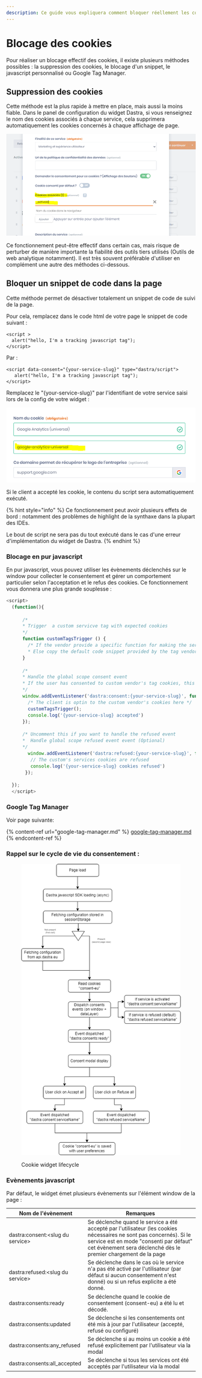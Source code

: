 ```yaml
---
description: Ce guide vous expliquera comment bloquer réellement les cookies.
---
```


# Blocage des cookies

Pour réaliser un blocage effectif des cookies, il existe plusieurs méthodes possibles : la suppression des cookies, le blocage d'un snippet, le javascript personnalisé ou Google Tag Manager.

## Suppression des cookies

Cette méthode est la plus rapide à mettre en place, mais aussi la moins fiable. Dans le panel de configuration du widget Dastra, si vous renseignez le nom des cookies associés à chaque service, cela supprimera automatiquement les cookies concernés à chaque affichage de page.&#x20;

![](<../../../../.gitbook/assets/image (85).png>)

Ce fonctionnement peut-être effectif dans certain cas, mais risque de perturber de manière importante la fiabilité des outils tiers utilisés (Outils de web analytique notamment). Il est très souvent préférable d'utiliser en complément une autre des méthodes ci-dessous.

## Bloquer un snippet de code dans la page

Cette méthode permet de désactiver totalement un snippet de code de suivi de la page.

Pour cela, remplacez dans le code html de votre page le snippet de code suivant :

```markup
<script >
  alert("hello, I'm a tracking javascript tag");
</script>
```

Par :

```markup
<script data-consent="{your-service-slug}" type="dastra/script">
   alert("hello, I'm a tracking javascript tag");
</script>
```

Remplacez le "{your-service-slug}" par l'identifiant de votre service saisi lors de la config de votre widget :

![](<../../../../.gitbook/assets/image (86).png>)

Si le client a accepté les cookie, le contenu du script sera automatiquement exécuté.

{% hint style="info" %}
Ce fonctionnement peut avoir plusieurs effets de bord : notamment des problèmes de highlight de la synthaxe dans la plupart des IDEs.&#x20;

Le bout de script ne sera pas du tout exécuté dans le cas d'une erreur d'implémentation du widget de Dastra.
{% endhint %}

### Blocage en pur javascript

En pur javascript, vous pouvez utiliser les évènements déclenchés sur le window pour collecter le consentement et gérer un comportement particulier selon l'acceptation et le refus des cookies. Ce fonctionnement vous donnera une plus grande souplesse :

```javascript
<script>
  (function(){

      /* 
      * Trigger  a custom servicve tag with expected cookies
      */
      function customTagsTrigger () {
        /* If the vendor provide a specific function for making the service work cookie-less, pull it here.
        * Else copy the default code snippet provided by the tag vendors*/
      }

      /*
      * Handle the global scope consent event
      * If the user has consented to custom vendor's tag cookies, this event will be fired on each page load where the cookie consent widget is installed
      */
      window.addEventListener('dastra:consent:{your-service-slug}', function () {
        /* The client is optin to the custom vendor's cookies here */
        customTagsTrigger();
        console.log('{your-service-slug} accepted')
      });

      /* Uncomment this if you want to handle the refused event
      *  Handle global scope refused event event (Optional) 
      */
        window.addEventListener('dastra:refused:{your-service-slug}', function () {
         // The custom's services cookies are refused 
         console.log('{your-service-slug} cookies refused')
       });
      
  });
  </script>
```

### Google Tag Manager

Voir page suivante:

{% content-ref url="google-tag-manager.md" %}
[google-tag-manager.md](google-tag-manager.md)
{% endcontent-ref %}

### Rappel sur le cycle de vie du consentement :&#x20;

<figure><img src="../../../../.gitbook/assets/cookies-lifecycle.drawio.png" alt=""><figcaption><p>Cookie widget lifecycle</p></figcaption></figure>

### Evènements javascript

Par défaut, le widget émet plusieurs évènements sur l'élément window de la page :&#x20;

| Nom de l'évènement                | Remarques                                                                                                                                                                                                                        |
| --------------------------------- | -------------------------------------------------------------------------------------------------------------------------------------------------------------------------------------------------------------------------------- |
| dastra:consent:\<slug du service> | Se déclenche quand le service a été accepté par l'utilisateur (les cookies nécessaires ne sont pas concernés). Si le service est en mode "consenti par défaut" cet évènement sera déclenché dès le premier chargement de la page |
| dastra:refused:\<slug du service> | Se déclenche dans le cas où le service n'a pas été activé par l'utilisateur (par défaut si aucun consentement n'est donné) ou si un refus explicite a été donné.                                                                 |
| dastra:consents:ready             | Se déclenche quand le cookie de consentement (consent-eu) a été lu et décodé.                                                                                                                                                    |
| dastra:consents:updated           | Se déclenche si les consentements ont été mis à jour par l'utilisateur (accepté, refusé ou configuré)                                                                                                                            |
| dastra:consents:any\_refused      | Se déclenche si au moins un cookie a été refusé explicitement par l'utilisateur via la modal                                                                                                                                     |
| dastra:consents:all\_accepted     | Se déclenche si tous les services ont été acceptés par l'utilisateur via la modal                                                                                                                                                |
